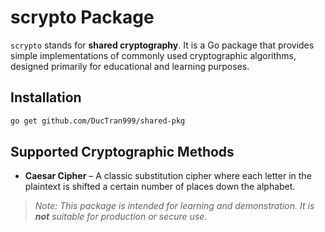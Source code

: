 # scrypto Package

`scrypto` stands for **shared cryptography**. It is a Go package that provides simple implementations of commonly used cryptographic algorithms, designed primarily for educational and learning purposes.

## Installation
```bash
go get github.com/DucTran999/shared-pkg
```

## Supported Cryptographic Methods

- **Caesar Cipher** – A classic substitution cipher where each letter in the plaintext is shifted a certain number of places down the alphabet.

> _Note: This package is intended for learning and demonstration. It is **not** suitable for production or secure use._

